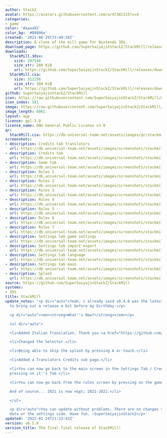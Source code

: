 ```yaml
---
author: StackZ
avatar: https://avatars.githubusercontent.com/u/47382115?v=4
categories:
- game
color: '#aaaa92'
color_bg: '#80806e'
created: '2021-06-29T23:49:38Z'
description: A clone of the mill game for Nintendo 3DS.
download_page: https://github.com/SuperSaiyajinStackZ/StackMill/releases
downloads:
  StackMill.3dsx:
    size: 287548
    size_str: 280 KiB
    url: https://github.com/SuperSaiyajinStackZ/StackMill/releases/download/v0.5.0/StackMill.3dsx
  StackMill.cia:
    size: 312256
    size_str: 304 KiB
    url: https://github.com/SuperSaiyajinStackZ/StackMill/releases/download/v0.5.0/StackMill.cia
github: SuperSaiyajinStackZ/StackMill
icon: https://raw.githubusercontent.com/SuperSaiyajinStackZ/StackMill/main/3DS/app/icon.png
icon_index: 181
image: https://raw.githubusercontent.com/SuperSaiyajinStackZ/StackMill/main/3DS/app/banner.png
image_length: 6061
layout: app
license: gpl-3.0
license_name: GNU General Public License v3.0
qr:
  StackMill.cia: https://db.universal-team.net/assets/images/qr/stackmill-cia.png
screenshots:
- description: Credits tab translators
  url: https://db.universal-team.net/assets/images/screenshots/stackmill/credits-tab-translators.png
- description: Credits tab
  url: https://db.universal-team.net/assets/images/screenshots/stackmill/credits-tab.png
- description: Game tab
  url: https://db.universal-team.net/assets/images/screenshots/stackmill/game-tab.png
- description: Rules 1
  url: https://db.universal-team.net/assets/images/screenshots/stackmill/rules-1.png
- description: Rules 2
  url: https://db.universal-team.net/assets/images/screenshots/stackmill/rules-2.png
- description: Rules 3
  url: https://db.universal-team.net/assets/images/screenshots/stackmill/rules-3.png
- description: Rules 4
  url: https://db.universal-team.net/assets/images/screenshots/stackmill/rules-4.png
- description: Rules 5
  url: https://db.universal-team.net/assets/images/screenshots/stackmill/rules-5.png
- description: Rules 6
  url: https://db.universal-team.net/assets/images/screenshots/stackmill/rules-6.png
- description: Rules 7
  url: https://db.universal-team.net/assets/images/screenshots/stackmill/rules-7.png
- description: Settings tab game settings
  url: https://db.universal-team.net/assets/images/screenshots/stackmill/settings-tab-game-settings.png
- description: Settings tab import export
  url: https://db.universal-team.net/assets/images/screenshots/stackmill/settings-tab-import-export.png
- description: Settings tab language
  url: https://db.universal-team.net/assets/images/screenshots/stackmill/settings-tab-language.png
- description: Settings tab main
  url: https://db.universal-team.net/assets/images/screenshots/stackmill/settings-tab-main.png
- description: Splash
  url: https://db.universal-team.net/assets/images/screenshots/stackmill/splash.png
source: https://github.com/SuperSaiyajinStackZ/StackMill
systems:
- 3DS
title: StackMill
update_notes: '<p dir="auto">Yeah, i already said v0.4.0 was the latest, but ehh decided
  to bring out a release a bit before my birthday.</p>

  <p dir="auto"><em><strong>What''s New?</strong></em></p>

  <ul dir="auto">

  <li>Added Italian Translation. Thank you <a href="https://github.com/Samplasion">Samplasion</a>!</li>

  <li>Changed the Selector.</li>

  <li>Being able to skip the splash by pressing A or touch.</li>

  <li>Added a Translators Credits sub page.</li>

  <li>You can now go back to the main screen in the Settings Tab / Credits Tab by
  pressing on it''s Tab.</li>

  <li>You can now go back from the rules screen by pressing on the game icon.<br>

  And of course... 2021 is now =&gt; 2021-2022.</li>

  </ul>

  <p dir="auto">You can update without problems. There are no changes to the game
  data or the settings side. Have fun. ~SuperSaiyajinStackZ</p>'
updated: '2022-01-24T21:23:43Z'
version: v0.5.0
version_title: The final final release of StackMill!
---
```

